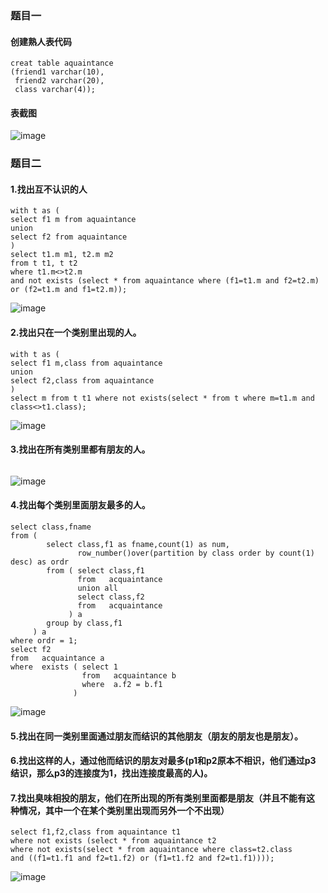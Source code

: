 ### 题目一
#### 创建熟人表代码
```
creat table aquaintance
(friend1 varchar(10),
 friend2 varchar(20),
 class varchar(4));
 ```
#### 表截图
![image]()
### 题目二
#### 1.找出互不认识的⼈
```
with t as (
select f1 m from aquaintance
union 
select f2 from aquaintance
)
select t1.m m1, t2.m m2
from t t1, t t2
where t1.m<>t2.m
and not exists (select * from aquaintance where (f1=t1.m and f2=t2.m) or (f2=t1.m and f1=t2.m));
```
![image]()
#### 2.找出只在⼀个类别⾥出现的⼈。
```
with t as (
select f1 m,class from aquaintance
union 
select f2,class from aquaintance
)
select m from t t1 where not exists(select * from t where m=t1.m and class<>t1.class);
```
![image]()
#### 3.找出在所有类别⾥都有朋友的⼈。
```

```
![image]()
#### 4.找出每个类别⾥⾯朋友最多的⼈。
```
select class,fname
from (
        select class,f1 as fname,count(1) as num,
               row_number()over(partition by class order by count(1) desc) as ordr
        from ( select class,f1
               from   acquaintance
               union all
               select class,f2
               from   acquaintance
             ) a
        group by class,f1
     ) a
where ordr = 1;
select f2
from   acquaintance a
where  exists ( select 1
                from   acquaintance b
                where  a.f2 = b.f1
              )
```
![image]()
#### 5.找出在同⼀类别⾥⾯通过朋友⽽结识的其他朋友（朋友的朋友也是朋友）。 
#### 6.找出这样的⼈，通过他⽽结识的朋友对最多(p1和p2原本不相识，他们通过p3 结识，那么p3的连接度为1，找出连接度最⾼的⼈)。 
#### 7.找出臭味相投的朋友，他们在所出现的所有类别⾥⾯都是朋友（并且不能有这 种情况，其中⼀个在某个类别⾥出现⽽另外⼀个不出现）
```
select f1,f2,class from aquaintance t1
where not exists (select * from aquaintance t2
where not exists(select * from aquaintance where class=t2.class 
and ((f1=t1.f1 and f2=t1.f2) or (f1=t1.f2 and f2=t1.f1))));
```
![image]()
